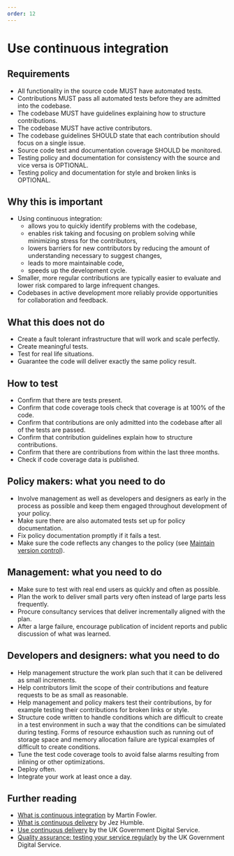 ```yaml
---
order: 12
---
```

# Use continuous integration

<!-- SPDX-License-Identifier: CC0-1.0 -->
<!-- written in 2019 - 2022 by The Foundation for Public Code <info@publiccode.net> -->

## Requirements

* All functionality in the source code MUST have automated tests.
* Contributions MUST pass all automated tests before they are admitted into the codebase.
* The codebase MUST have guidelines explaining how to structure contributions.
* The codebase MUST have active contributors.
* The codebase guidelines SHOULD state that each contribution should focus on a single issue.
* Source code test and documentation coverage SHOULD be monitored.
* Testing policy and documentation for consistency with the source and vice versa is OPTIONAL.
* Testing policy and documentation for style and broken links is OPTIONAL.

## Why this is important

* Using continuous integration:
  * allows you to quickly identify problems with the codebase,
  * enables risk taking and focusing on problem solving while minimizing stress for the contributors,
  * lowers barriers for new contributors by reducing the amount of understanding necessary to suggest changes,
  * leads to more maintainable code,
  * speeds up the development cycle.
* Smaller, more regular contributions are typically easier to evaluate and lower risk compared to large infrequent changes.
* Codebases in active development more reliably provide opportunities for collaboration and feedback.

## What this does not do

* Create a fault tolerant infrastructure that will work and scale perfectly.
* Create meaningful tests.
* Test for real life situations.
* Guarantee the code will deliver exactly the same policy result.

## How to test

* Confirm that there are tests present.
* Confirm that code coverage tools check that coverage is at 100% of the code.
* Confirm that contributions are only admitted into the codebase after all of the tests are passed.
* Confirm that contribution guidelines explain how to structure contributions.
* Confirm that there are contributions from within the last three months.
* Check if code coverage data is published.

## Policy makers: what you need to do

* Involve management as well as developers and designers as early in the process as possible and keep them engaged throughout development of your policy.
* Make sure there are also automated tests set up for policy documentation.
* Fix policy documentation promptly if it fails a test.
* Make sure the code reflects any changes to the policy (see [Maintain version control](version-control-and-history.md)).

## Management: what you need to do

* Make sure to test with real end users as quickly and often as possible.
* Plan the work to deliver small parts very often instead of large parts less frequently.
* Procure consultancy services that deliver incrementally aligned with the plan.
* After a large failure, encourage publication of incident reports and public discussion of what was learned.

## Developers and designers: what you need to do

* Help management structure the work plan such that it can be delivered as small increments.
* Help contributors limit the scope of their contributions and feature requests to be as small as reasonable.
* Help management and policy makers test their contributions, by for example testing their contributions for broken links or style.
* Structure code written to handle conditions which are difficult to create in a test environment in such a way that the conditions can be simulated during testing. Forms of resource exhaustion such as running out of storage space and memory allocation failure are typical examples of difficult to create conditions.
* Tune the test code coverage tools to avoid false alarms resulting from inlining or other optimizations.
* Deploy often.
* Integrate your work at least once a day.

## Further reading

* [What is continuous integration](https://www.martinfowler.com/articles/continuousIntegration.html) by Martin Fowler.
* [What is continuous delivery](https://www.continuousdelivery.com/) by Jez Humble.
* [Use continuous delivery](https://gds-way.cloudapps.digital/standards/continuous-delivery.html) by the UK Government Digital Service.
* [Quality assurance: testing your service regularly](https://www.gov.uk/service-manual/technology/quality-assurance-testing-your-service-regularly) by the UK Government Digital Service.
